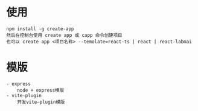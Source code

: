 # 使用
    npm install -g create-app
    然后在控制台使用 create app 或 capp 命令创建项目
    也可以 create app <项目名称> --temolate=react-ts | react | react-labmai

# 模版
    - express
        node + express模版
    - vite-plugin
        开发vite—plugin模版

